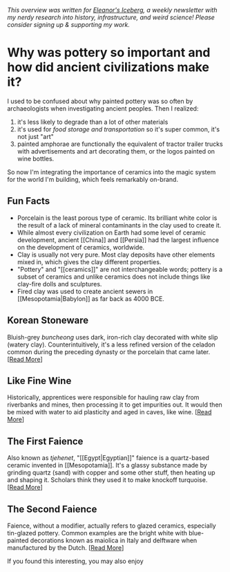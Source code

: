 <cite>This overview was written for [Eleanor's Iceberg](http://newsletter.eleanorkonik.com/), a weekly newsletter with my nerdy research into history, infrastructure, and weird science! Please consider signing up & supporting my work.</cite>

# Why was pottery so important and how did ancient civilizations make it?

I used to be confused about why painted pottery was so often by archaeologists when investigating ancient peoples. Then I realized: 

1.  it's less likely to degrade than a lot of other materials  
2.  it's used for _food storage and transportation_ so it's super common, it's not just "art"  
3.  painted amphorae are functionally the equivalent of tractor trailer trucks with advertisements and art decorating them, or the logos painted on wine bottles.

So now I'm integrating the importance of ceramics into the magic system for the world I'm building, which feels remarkably on-brand. 

## Fun Facts

-   Porcelain is the least porous type of ceramic. Its brilliant white color is the result of a lack of mineral contaminants in the clay used to create it.  
-   While almost every civilization on Earth had some level of ceramic development, ancient [[China]] and [[Persia]] had the largest influence on the development of ceramics, worldwide.
-   Clay is usually not very pure. Most clay deposits have other elements mixed in, which gives the clay different properties.
-   "Pottery" and "[[ceramics]]" are not interchangeable words; pottery is a subset of ceramics and unlike ceramics does not include things like clay-fire dolls and sculptures.  
-   Fired clay was used to create ancient sewers in [[Mesopotamia|Babylon]] as far back as 4000 BCE.

## Korean Stoneware

Bluish-grey _buncheong_ uses dark, iron-rich clay decorated with white slip (watery clay). Counterintuitively, it's a less refined version of the celadon common during the preceding dynasty or the porcelain that came later. \[[Read More](https://www.metmuseum.org/toah/hd/pnch/hd_pnch.htm)\]

## Like Fine Wine

Historically, apprentices were responsible for hauling raw clay from riverbanks and mines, then processing it to get impurities out. It would then be mixed with water to aid plasticity and aged in caves, like wine. \[[Read More](http://dankoboldt.com/pottery-ceramics-writers-part1/)\]

## The First Faience

Also known as _tjehenet_, "[[Egypt|Egyptian]]" faience is a quartz-based ceramic invented in [[Mesopotamia]]. It's a glassy substance made by grinding quartz (sand) with copper and some other stuff, then heating up and shaping it. Scholars think they used it to make knockoff turquoise. \[[Read More](https://ancient.eu/Egyptian_Faience/)\]

## The Second Faience

Faience, without a modifier, actually refers to glazed ceramics, especially tin-glazed pottery. Common examples are the bright white with blue-painted decorations known as maiolica in Italy and delftware when manufactured by the Dutch. \[[Read More](https://www.vam.ac.uk/articles/a-z-of-ceramics)\]



 <div class=infobox>If you found this interesting, you may also enjoy </div>